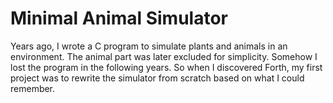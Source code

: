 # Minimal Animal Simulator
Years ago, I wrote a C program to simulate plants and animals in an environment. The animal part was later excluded for simplicity. Somehow I lost the program in the following years. So when I discovered Forth, my first project was to rewrite the simulator from scratch based on what I could remember.
